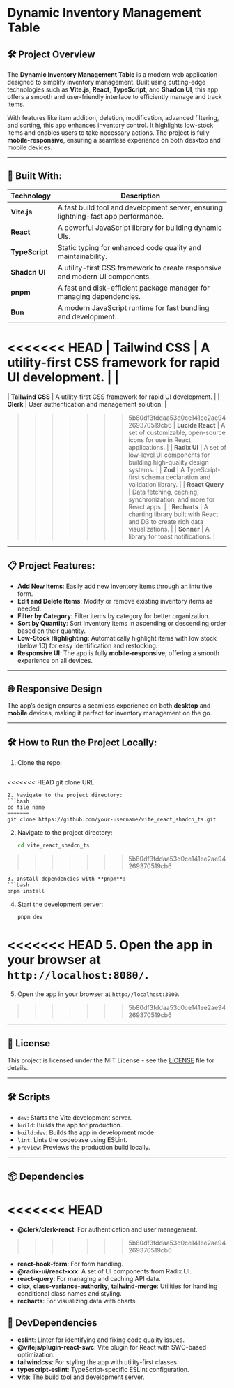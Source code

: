 # Dynamic Inventory Management Table

## 🛠️ **Project Overview**

The **Dynamic Inventory Management Table** is a modern web application designed to simplify inventory management. Built using cutting-edge technologies such as **Vite.js**, **React**, **TypeScript**, and **Shadcn UI**, this app offers a smooth and user-friendly interface to efficiently manage and track items.

With features like item addition, deletion, modification, advanced filtering, and sorting, this app enhances inventory control. It highlights low-stock items and enables users to take necessary actions. The project is fully **mobile-responsive**, ensuring a seamless experience on both desktop and mobile devices.

---

## 🚀 **Built With:**

| Technology        | Description                                                               |
|-------------------|---------------------------------------------------------------------------|
| **Vite.js**       | A fast build tool and development server, ensuring lightning-fast app performance.  |
| **React**         | A powerful JavaScript library for building dynamic UIs.                   |
| **TypeScript**    | Static typing for enhanced code quality and maintainability.              |
| **Shadcn UI**     | A utility-first CSS framework to create responsive and modern UI components. |
| **pnpm**          | A fast and disk-efficient package manager for managing dependencies.    |
| **Bun**           | A modern JavaScript runtime for fast bundling and development.           |
<<<<<<< HEAD
| **Tailwind CSS**  | A utility-first CSS framework for rapid UI development.                  |                            |
=======
| **Tailwind CSS**  | A utility-first CSS framework for rapid UI development.                  |
| **Clerk**         | User authentication and management solution.                             |
>>>>>>> 5b80df3fddaa53d0ce141ee2ae94269370519cb6
| **Lucide React**  | A set of customizable, open-source icons for use in React applications.  |
| **Radix UI**      | A set of low-level UI components for building high-quality design systems. |
| **Zod**           | A TypeScript-first schema declaration and validation library.           |
| **React Query**   | Data fetching, caching, synchronization, and more for React apps.       |
| **Recharts**      | A charting library built with React and D3 to create rich data visualizations. |
| **Sonner**        | A library for toast notifications.                                        |

---

## 📋 **Project Features:**

- **Add New Items**: Easily add new inventory items through an intuitive form.
- **Edit and Delete Items**: Modify or remove existing inventory items as needed.
- **Filter by Category**: Filter items by category for better organization.
- **Sort by Quantity**: Sort inventory items in ascending or descending order based on their quantity.
- **Low-Stock Highlighting**: Automatically highlight items with low stock (below 10) for easy identification and restocking.
- **Responsive UI**: The app is fully **mobile-responsive**, offering a smooth experience on all devices.

---

## 🌐 **Responsive Design**

The app’s design ensures a seamless experience on both **desktop** and **mobile** devices, making it perfect for inventory management on the go.

---

## 🛠️ **How to Run the Project Locally:**

1. Clone the repo:
   ```bash
<<<<<<< HEAD
   git clone URL
   ```
2. Navigate to the project directory:
   ```bash
   cd file name
=======
   git clone https://github.com/your-username/vite_react_shadcn_ts.git
   ```
2. Navigate to the project directory:
   ```bash
   cd vite_react_shadcn_ts
>>>>>>> 5b80df3fddaa53d0ce141ee2ae94269370519cb6
   ```
3. Install dependencies with **pnpm**:
   ```bash
   pnpm install
   ```
4. Start the development server:
   ```bash
   pnpm dev
   ```
<<<<<<< HEAD
5. Open the app in your browser at `http://localhost:8080/`.
=======
5. Open the app in your browser at `http://localhost:3000`.
>>>>>>> 5b80df3fddaa53d0ce141ee2ae94269370519cb6

---

## 📝 **License**

This project is licensed under the MIT License - see the [LICENSE](LICENSE) file for details.

---

## 🛠️ **Scripts**

- `dev`: Starts the Vite development server.
- `build`: Builds the app for production.
- `build:dev`: Builds the app in development mode.
- `lint`: Lints the codebase using ESLint.
- `preview`: Previews the production build locally.

---

## 📦 **Dependencies**

<<<<<<< HEAD
=======
- **@clerk/clerk-react**: For authentication and user management.
>>>>>>> 5b80df3fddaa53d0ce141ee2ae94269370519cb6
- **react-hook-form**: For form handling.
- **@radix-ui/react-xxx**: A set of UI components from Radix UI.
- **react-query**: For managing and caching API data.
- **clsx**, **class-variance-authority**, **tailwind-merge**: Utilities for handling conditional class names and styling.
- **recharts**: For visualizing data with charts.

## 🧪 **DevDependencies**

- **eslint**: Linter for identifying and fixing code quality issues.
- **@vitejs/plugin-react-swc**: Vite plugin for React with SWC-based optimization.
- **tailwindcss**: For styling the app with utility-first classes.
- **typescript-eslint**: TypeScript-specific ESLint configuration.
- **vite**: The build tool and development server.
